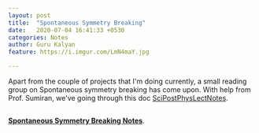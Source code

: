 ```yaml
---
layout: post
title:  "Spontaneous Symmetry Breaking"
date:   2020-07-04 16:41:33 +0530
categories: Notes
author: Guru Kalyan
feature: https://i.imgur.com/LmN4maY.jpg

---
```

Apart from the couple of projects that I'm doing currently, a small reading group
on Spontaneous symmetry breaking has come upon.
With help from Prof. Sumiran, we've going through this doc [SciPostPhysLectNotes](https://scipost.org/SciPostPhysLectNotes.11/pdf).
## <a href="guruzeta.github.io/pdfs/SSB.pdf" target="_blank">
 **Spontaneous Symmetry
Breaking Notes**</a>.
